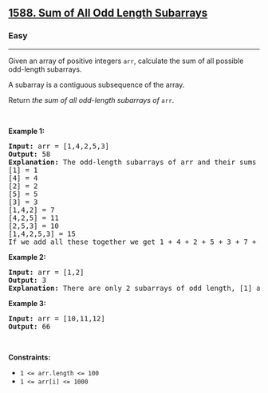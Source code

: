 <h2><a href="https://leetcode.com/problems/sum-of-all-odd-length-subarrays/">1588. Sum of All Odd Length Subarrays</a></h2><h3>Easy</h3><hr><div style="user-select: auto;"><p style="user-select: auto;">Given an array of positive integers&nbsp;<code style="user-select: auto;">arr</code>, calculate the sum of all possible odd-length subarrays.</p>

<p style="user-select: auto;">A subarray is a contiguous&nbsp;subsequence of the array.</p>

<p style="user-select: auto;">Return&nbsp;<em style="user-select: auto;">the sum of all odd-length subarrays of&nbsp;</em><code style="user-select: auto;">arr</code>.</p>

<p style="user-select: auto;">&nbsp;</p>
<p style="user-select: auto;"><strong style="user-select: auto;">Example 1:</strong></p>

<pre style="user-select: auto;"><strong style="user-select: auto;">Input:</strong> arr = [1,4,2,5,3]
<strong style="user-select: auto;">Output:</strong> 58
<strong style="user-select: auto;">Explanation: </strong>The odd-length subarrays of arr and their sums are:
[1] = 1
[4] = 4
[2] = 2
[5] = 5
[3] = 3
[1,4,2] = 7
[4,2,5] = 11
[2,5,3] = 10
[1,4,2,5,3] = 15
If we add all these together we get 1 + 4 + 2 + 5 + 3 + 7 + 11 + 10 + 15 = 58</pre>

<p style="user-select: auto;"><strong style="user-select: auto;">Example 2:</strong></p>

<pre style="user-select: auto;"><strong style="user-select: auto;">Input:</strong> arr = [1,2]
<strong style="user-select: auto;">Output:</strong> 3
<b style="user-select: auto;">Explanation: </b>There are only 2 subarrays of odd length, [1] and [2]. Their sum is 3.</pre>

<p style="user-select: auto;"><strong style="user-select: auto;">Example 3:</strong></p>

<pre style="user-select: auto;"><strong style="user-select: auto;">Input:</strong> arr = [10,11,12]
<strong style="user-select: auto;">Output:</strong> 66
</pre>

<p style="user-select: auto;">&nbsp;</p>
<p style="user-select: auto;"><strong style="user-select: auto;">Constraints:</strong></p>

<ul style="user-select: auto;">
	<li style="user-select: auto;"><code style="user-select: auto;">1 &lt;= arr.length &lt;= 100</code></li>
	<li style="user-select: auto;"><code style="user-select: auto;">1 &lt;= arr[i] &lt;= 1000</code></li>
</ul>
</div>
